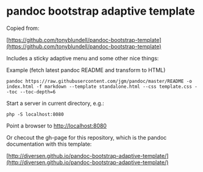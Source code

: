 # pandoc bootstrap adaptive template

Copied from: 

[https://github.com/tonyblundell/pandoc-bootstrap-template](https://github.com/tonyblundell/pandoc-bootstrap-template)

Includes a sticky adaptive menu and some other nice things:

Example (fetch latest pandoc README and transform to HTML)

    pandoc https://raw.githubusercontent.com/jgm/pandoc/master/README -o index.html -f markdown --template standalone.html --css template.css --toc --toc-depth=6

Start a server in current directory, e.g.: 

    php -S localhost:8080

Point a browser to [http://localhost:8080](http://localhost:8080)

Or checout the gh-page for this repository, which is the pandoc documentation with this template: 

[http://diversen.github.io/pandoc-bootstrap-adaptive-template/](http://diversen.github.io/pandoc-bootstrap-adaptive-template/)
